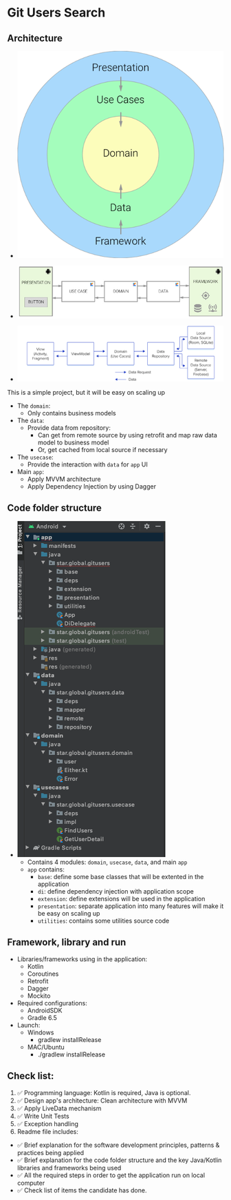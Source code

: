 # Git Users Search

## Architecture

- ![Architecture](./clean-architecture-own-layers.png)

- ![Layers interation](./clean-architecture-interaction.jpg)

- ![MVVM architecture](./clean-architecture-mvvm.png)

This is a simple project, but it will be easy on scaling up

- The `domain`:
    * Only contains business models
- The `data`:
    * Provide data from repository:
        * Can get from remote source by using retrofit and map raw data model to business model
        * Or, get cached from local source if necessary
- The `usecase`:
    * Provide the interaction with `data` for `app` UI
- Main `app`:
    * Apply MVVM architecture
    * Apply Dependency Injection by using Dagger

## Code folder structure

- ![Project structure](./project-structure.png)
    * Contains 4 modules: `domain`, `usecase`, `data`, and main `app`
    * `app` contains:
        * `base`: define some base classes that will be extented in the application
        * `di`: define dependency injection with application scope
        * `extension`: define extensions will be used in the application
        * `presentation`: separate application into many features will make it be easy on scaling up
        * `utilities`: contains some utilities source code
## Framework, library and run
- Libraries/frameworks using in the application:
    *  Kotlin
    *  Coroutines
    *  Retrofit
    *  Dagger
    *  Mockito
- Required configurations:
    * AndroidSDK
    * Gradle 6.5
- Launch:
    * Windows
        * gradlew installRelease
    * MAC/Ubuntu
        * ./gradlew installRelease
## Check list:

1. ✅    Programming language: Kotlin is required, Java is optional. 
2. ✅    Design app's architecture: Clean architecture with MVVM
3. ✅    Apply LiveData mechanism
4. ✅    Write Unit Tests
5. ✅    Exception handling
6. Readme file includes:
* ✅ Brief explanation for the software development principles, patterns & practices being applied
* ✅ Brief explanation for the code folder structure and the key Java/Kotlin libraries and frameworks being used
* ✅ All the required steps in order to get the application run on local computer
* ✅ Check list of items the candidate has done.
